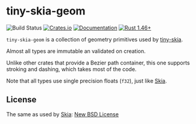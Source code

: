 # tiny-skia-geom
![Build Status](https://github.com/RazrFalcon/tiny-skia/workflows/Rust/badge.svg)
[![Crates.io](https://img.shields.io/crates/v/tiny-skia-geom.svg)](https://crates.io/crates/tiny-skia-geom)
[![Documentation](https://docs.rs/tiny-skia-geom/badge.svg)](https://docs.rs/tiny-skia-geom)
[![Rust 1.46+](https://img.shields.io/badge/rust-1.46+-orange.svg)](https://www.rust-lang.org)

`tiny-skia-geom` is a collection of geometry primitives used by
[tiny-skia](https://github.com/RazrFalcon/tiny-skia).

Almost all types are immutable an validated on creation.

Unlike other crates that provide a Bezier path container, this one supports stroking and dashing,
which takes most of the code.

Note that all types use single precision floats (`f32`), just like [Skia](https://skia.org/).

## License

The same as used by [Skia](https://skia.org/): [New BSD License](./LICENSE)
